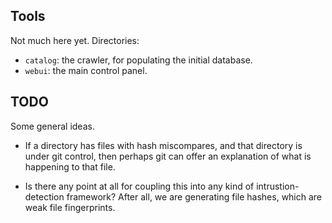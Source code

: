 Tools
-----
Not much here yet. Directories:

* `catalog`: the crawler, for populating the initial database.
* `webui`: the main control panel.

TODO
----
Some general ideas.
* If a directory has files with hash miscompares, and that directory
  is under git control, then perhaps git can offer an explanation of
  what is happening to that file.

* Is there any point at all for coupling this into any kind of
  intrustion-detection framework? After all, we are generating file
  hashes, which are weak file fingerprints.
